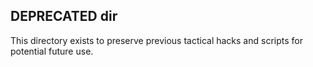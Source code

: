 ## DEPRECATED dir

This directory exists to preserve previous tactical hacks and scripts for
potential future use.
